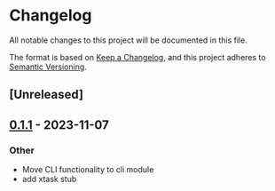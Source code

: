 # Changelog
All notable changes to this project will be documented in this file.

The format is based on [Keep a Changelog](https://keepachangelog.com/en/1.0.0/),
and this project adheres to [Semantic Versioning](https://semver.org/spec/v2.0.0.html).

## [Unreleased]

## [0.1.1](https://github.com/joshka/ja/compare/xtask-v0.1.0...xtask-v0.1.1) - 2023-11-07

### Other
- Move CLI functionality to cli module
- add xtask stub
